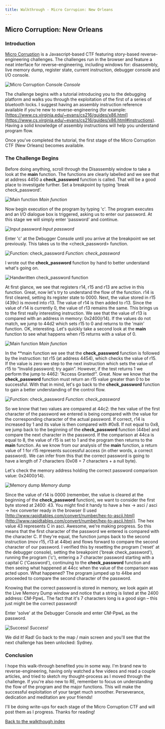 ```yaml
---
title: Walkthrough - Micro Corrupion: New Orleans
---
```


## Micro Corruption: New Orleans
### Introduction

[Micro Corruption](https://microcorruption.com) is a Javascript-based CTF featuring story-based reverse-engineering challenges. The challenges run in the browser and feature a neat interface for reverse-engineering, including windows for: disassembly, live memory dump, register state, current instruction, debugger console and I/O console.

![Micro Corruption Console](https://mycognosist.github.io/images/Console.png)
_Console_

The challenge begins with a tutorial introducing you to the debugging platform and walks you through the exploitation of the first of a series of bluetooth locks. I suggest having an assembly instruction reference available if you're new to reverse-engineering (for example: [https://www.cs.virginia.edu/~evans/cs216/guides/x86.html](https://www.cs.virginia.edu/~evans/cs216/guides/x86.html#instructions). Having a solid knowledge of assembly instructions will help you understand program flow.

Once you've completed the tutorial, the first stage of the Micro Corruption CTF (New Orleans) becomes available.

### The Challenge Begins

Before doing anything, scroll through the Disassembly window to take a look at the **main** function. The functions are clearly labelled and we see that at address 4450 a **check_password** function is called. That will be a good place to investigate further. Set a breakpoint by typing 'break check_password'.

![Main function](https://mycognosist.github.io/images/Main.png")
_Main function_

Now begin execution of the program by typing 'c'. The program executes and an I/O dialogue box is triggered, asking us to enter our password. At this stage we will simply enter 'password' and continue.

![Input password]("https://mycognosist.github.io/images/InputPass.png")
_Input password_

Enter 'c' at the Debugger Console until you arrive at the breakpoint we set previously. This takes us to the <check_password> function.

![Function: check_password](https://mycognosist.github.io/images/CheckPassword.png")
_Function: check_password_

I wrote out the **check_password** function by hand to better understand what's going on.

![Handwritten check_password function](https://mycognosist.github.io/images/ByHand.png)

At first glance, we see that registers r14, r15 and r13 are active in this function. Great, now let's try to understand the flow of the function. r14 is first cleared, setting its register state to 0000. Next, the value stored in r15 (439c) is moved into r13. The value of r14 is then added to r13. Since the value of r14 is currently 0, the value of r13 remains the same. This brings us to the first really interesting instruction. We see that the value of r13 is compared with an address in memory: 0x2400(r14). If the values do not match, we jump to 44d2 which sets r15 to 0 and returns to the 'main' function. OK, interesting. Let's quickly take a second look at the **main** function to see what happens when r15 returns with a value of 0.

![Main function](https://mycognosist.github.io/images/Main.png)
_Main function_

In the **main function we see that the **check_password** function is followed by the instruction: tst r15 (at address 4454), which checks the value of r15. If the value is zero we step to the next instruction which sets the value of r15 to “Invalid password; try again”. However, if the test returns 1 we perform the jump to 4462: “Access Granted!”. Great. Now we know that the **check_password** function must return an r15 value greater than 0 to be successful. With that in mind, let's go back to the **check_password** function to gain a better understanding of the control flow.

![Function: check_password](https://mycognosist.github.io/images/CheckPassword.png)
_Function: check_password_

So we know that two values are compared at 44c2: the hex value of the first character of the password we entered is being compared with the value for the corresponding character of the actual password. If correct, r14 is increased by 1 and its value is then compared with #0x8. If not equal to 0x8, we jump back to the beginning of the **check_password** function (44be) and compare the next character in the password. If the comparison at 44ca is equal to 8, the value of r15 is set to 1 and the program then returns to the **main** function. As we know from our analysis of the **main** function, a return value of 1 for r15 represents successful access (in other words, a correct password). We can infer from this that the correct password is going to have a length of 7 characters (0x08 = 7 characters + a null byte).

Let's check the memory address holding the correct password comparison value: 0x2400(r14).

![Memory dump](https://mycognosist.github.io/images/MemDump.png)
_Memory dump_

Since the value of r14 is 0000 (remember, the value is cleared at the beginning of the **check_password** function), we want to consider the first byte stored at 2400: 43. You might find it handy to have a hex → asci / asci → hex converter ready in the browser (I used [http://www.rapidtables.com/convert/number/hex-to-ascii.html](http://www.rapidtables.com/convert/number/hex-to-ascii.htm)). The hex value 43 represents C in asci. Awesome, we're making progress. So this means that the first character of the password we entered is compared with the character C. If they're equal, the function jumps back to the second instruction (mov r15, r13 at 44be) and flows forward to compare the second character of our password. I verified this by resetting the program ('reset' at the debugger console), setting the breakpoint ('break check_password'), running the program ('c'), entering a 7 character password starting with a capital C ('Cassword'), continuing to the **check_password** function and then seeing what happened at 44cc when the value of the comparison was acted upon. What happened? The program jumped up to 44be and proceeded to compare the second character of the password.

Knowing that the correct password is stored in memory, we look again at the Live Memory Dump window and notice that a string is listed at the 2400 address: CM-PpwL. The fact that it's 7 characters long is a good sign – this just might be the correct password!

Enter 'solve' at the Debugger Console and enter CM-PpwL as the password.

![Success!](https://mycognosist.github.io/images/DoorUnlocked.png)
_Success!_

We did it! Rad! Go back to the map / main screen and you'll see that the next challenge has been unlocked: Sydney.

### Conclusion

I hope this walk-through benefited you in some way. I'm brand new to reverse-engineering, having only watched a few videos and read a couple articles, and tried to sketch my thought-process as I moved through the challenge. If you're also new to RE, remember to focus on understanding the flow of the program and the major functions. This will make the successful exploitation of your target much smoother. Perseverance, dedication and meditation are your friends!

I'll be doing write-ups for each stage of the Micro Corruption CTF and will post them as I progress. Thanks for reading!

[Back to the walkthough index](https://mycognosist.github.io/)
